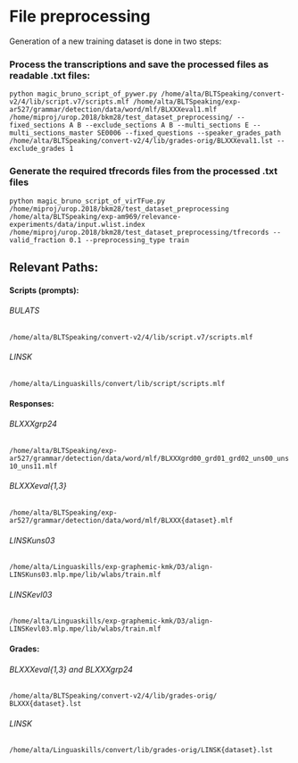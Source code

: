 # File preprocessing
Generation of a new training dataset is done in two steps:
### Process the transcriptions and save the processed files as readable .txt files:
```
python magic_bruno_script_of_pywer.py /home/alta/BLTSpeaking/convert-v2/4/lib/script.v7/scripts.mlf /home/alta/BLTSpeaking/exp-ar527/grammar/detection/data/word/mlf/BLXXXeval1.mlf /home/miproj/urop.2018/bkm28/test_dataset_preprocessing/ --fixed_sections A B --exclude_sections A B --multi_sections E --multi_sections_master SE0006 --fixed_questions --speaker_grades_path /home/alta/BLTSpeaking/convert-v2/4/lib/grades-orig/BLXXXeval1.lst --exclude_grades 1
```
### Generate the required tfrecords files from the processed .txt files
```
python magic_bruno_script_of_virTFue.py /home/miproj/urop.2018/bkm28/test_dataset_preprocessing /home/alta/BLTSpeaking/exp-am969/relevance-experiments/data/input.wlist.index /home/miproj/urop.2018/bkm28/test_dataset_preprocessing/tfrecords --valid_fraction 0.1 --preprocessing_type train
```



## Relevant Paths:
#### Scripts (prompts):
###### BULATS
`/home/alta/BLTSpeaking/convert-v2/4/lib/script.v7/scripts.mlf`
###### LINSK
`/home/alta/Linguaskills/convert/lib/script/scripts.mlf`

#### Responses:
###### BLXXXgrp24
`/home/alta/BLTSpeaking/exp-ar527/grammar/detection/data/word/mlf/BLXXXgrd00_grd01_grd02_uns00_uns10_uns11.mlf`

###### BLXXXeval{1,3}
`/home/alta/BLTSpeaking/exp-ar527/grammar/detection/data/word/mlf/BLXXX{dataset}.mlf`

###### LINSKuns03
`/home/alta/Linguaskills/exp-graphemic-kmk/D3/align-LINSKuns03.mlp.mpe/lib/wlabs/train.mlf`

###### LINSKevl03
`/home/alta/Linguaskills/exp-graphemic-kmk/D3/align-LINSKevl03.mlp.mpe/lib/wlabs/train.mlf`

#### Grades:
###### BLXXXeval{1,3} and BLXXXgrp24
  `/home/alta/BLTSpeaking/convert-v2/4/lib/grades-orig/ BLXXX{dataset}.lst`
  
###### LINSK
  `/home/alta/Linguaskills/convert/lib/grades-orig/LINSK{dataset}.lst`
  
  

